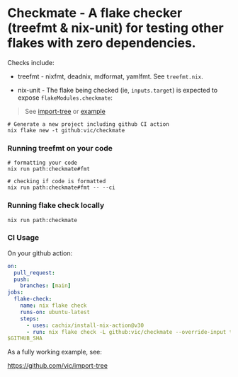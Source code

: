 # Checkmate - A flake checker (treefmt & nix-unit) for testing other flakes with zero dependencies.

Checks include:

- treefmt - nixfmt, deadnix, mdformat, yamlfmt. See `treefmt.nix`.

- nix-unit - The flake being checked (ie, `inputs.target`) is expected to expose `flakeModules.checkmate`:

> See [import-tree](https://github.com/vic/import-tree/blob/main/checks/checkmate.nix) or [example](https://github.com/vic/checkmate/blob/main/example/checkmate.nix)

```shell
# Generate a new project including github CI action
nix flake new -t github:vic/checkmate
```

### Running treefmt on your code

```shell
# formatting your code
nix run path:checkmate#fmt

# checking if code is formatted
nix run path:checkmate#fmt -- --ci
```

### Running flake check locally

```shell
nix run path:checkmate
```

### CI Usage

On your github action:

```yaml
on:
  pull_request:
  push:
    branches: [main]
jobs:
  flake-check:
    name: nix flake check
    runs-on: ubuntu-latest
    steps:
      - uses: cachix/install-nix-action@v30
      - run: nix flake check -L github:vic/checkmate --override-input target github:$GITHUB_REPOSITORY/
$GITHUB_SHA
```

As a fully working example, see:

https://github.com/vic/import-tree
